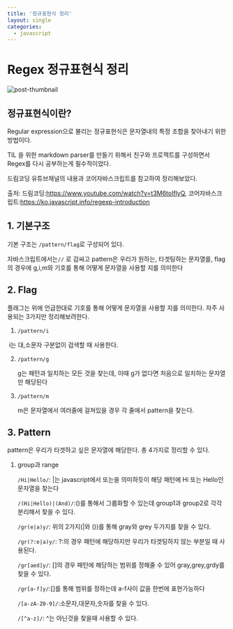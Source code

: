 ```yaml
---
title: '정규표현식 정리'
layout: single
categories:
  - javascript
---
```


# Regex 정규표현식 정리

![post-thumbnail](https://velog.velcdn.com/images/yoon-bomi/post/b9f98b0c-4b96-480a-9ae1-6d3235ab0bac/image.png)

## 정규표현식이란?

Regular expression으로 불리는 정규표현식은 문자열내의 특정 조합을 찾아내기 위한 방법이다. <br>

TIL 을 위한 markdown parser를 만들기 위해서 친구와 프로젝트를 구성하면서 Regex를 다시 공부하는게 필수적이었다.<br>

드림코딩 유튜브채널의 내용과 코어자바스크립트를 참고하여 정리해보았다.

출처: 드림코딩:https://www.youtube.com/watch?v=t3M6toIflyQ, 코어자바스크립트:https://ko.javascript.info/regexp-introduction

## 1. 기본구조

기본 구조는 `/pattern/flag`로 구성되어 있다. <br>

자바스크립트에서는`//` 로 감싸고 pattern은 우리가 원하는, 타겟팅하는 문자열를, flag의 경우에 g,i,m와 기호를 통해 어떻게 문자열을 사용할 지를 의미한다

## 2. Flag

플래그는 위에 언급한대로 기호를 통해 어떻게 문자열을 사용할 지를 의미한다. 자주 사용되는 3가지만 정리해보려한다.

1. `/pattern/i`

​ i는 대,소문자 구분없이 검색할 때 사용한다.

2. `/pattern/g`

   g는 패턴과 일치하는 모든 것을 찾는데, 이때 g가 없다면 처음으로 일치하는 문자열만 해당된다

3. `/pattern/m`

   m은 문자열에서 여러줄에 걸쳐있을 경우 각 줄에서 pattern을 찾는다.

## 3. Pattern

pattern은 우리가 타겟하고 싶은 문자열에 해당한다. 총 4가지로 정리할 수 있다.

1. group과 range

   `/Hi|Hello/`: |는 javascript에서 또는을 의미하듯이 해당 패턴에 Hi 또는 Hello인 문자열을 찾는다

   `/(Hi|Hello)|(And)/`:()를 통해서 그룹화할 수 있는데 group1과 group2로 각각 분리해서 찾을 수 있다.

   `/gr(e|a)y/`: 위의 2가지(|와 ())를 통해 gray와 grey 두가지를 찾을 수 있다.

   `/gr(?:e|a)y/`: ?:의 경우 패턴에 해당하지만 우리가 타겟팅하지 않는 부분일 때 사용된다.

   `/gr[aed]y/`: []의 경우 패턴에 해당하는 범위를 정해줄 수 있어 gray,grey,grdy를 찾을 수 있다.

   `/gr[a-f]y/`:[]를 통해 범위를 정하는데 a-f사이 값을 한번에 표현가능하다

   `/[a-zA-Z0-9]/`:소문자,대문자,숫자를 찾을 수 있다.

   `/[^a-z]/`: ^는 아닌것을 찾을때 사용할 수 있다.
